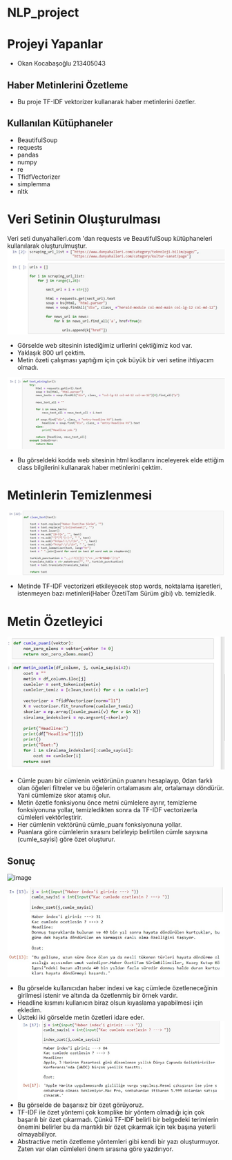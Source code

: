# NLP_project
# Projeyi Yapanlar
- Okan Kocabaşoğlu  213405043
## Haber Metinlerini Özetleme
- Bu proje TF-IDF vektorizer kullanarak haber metinlerini özetler.
## Kullanılan Kütüphaneler
- BeautifulSoup
- requests
- pandas
- numpy
- re
- TfidfVectorizer
- simplemma
- nltk
# Veri Setinin Oluşturulması
Veri seti dunyahalleri.com 'dan requests ve BeautifulSoup kütüphaneleri kullanılarak oluşturulmuştur.
![](https://github.com/Okan27k/NLP_project/blob/main/jpgs/jpg1.jpg?raw=true)
- Görselde web sitesinin istediğimiz urllerini çektiğimiz kod var.
- Yaklaşık 800 url çektim.
- Metin özeti çalışması yaptığım için çok büyük bir veri setine ihtiyacım olmadı.
 
![](https://github.com/Okan27k/NLP_project/blob/main/jpgs/jpg2.jpg?raw=true)
- Bu görseldeki kodda web sitesinin html kodlarını inceleyerek elde ettiğim class bilgilerini kullanarak haber metinlerini çektim.


# Metinlerin Temizlenmesi

![](https://github.com/Okan27k/NLP_project/blob/main/jpgs/jpg3.jpg?raw=true)
- Metinde TF-IDF vectorizeri etkileyecek stop words, noktalama işaretleri, istenmeyen bazı metinleri(Haber ÖzetiTam Sürüm gibi) vb. temizledik.
# Metin Özetleyici
![](https://github.com/Okan27k/NLP_project/blob/main/jpgs/jpg4.jpg?raw=true=)
- Cümle puanı bir cümlenin vektörünün puanını hesaplayıp, 0dan farklı olan öğeleri filtreler ve bu öğelerin ortalamasını alır, ortalamayı döndürür. Yani cümlemize skor atamış olur.
- Metin özetle fonksiyonu önce metni cümlelere ayırır, temizleme fonksiyonuna yollar, temizledikten sonra da TF-IDF vectorizerla cümleleri vektörleştirir.
- Her cümlenin vektörünü cümle_puanı fonksiyonuna yollar.
- Puanlara göre cümlelerin sırasını belirleyip belirtilen cümle sayısına (cumle_sayisi) göre özet oluşturur.

## Sonuç
![image](https://github.com/Okan27k/NLP_project/assets/116784940/f3e3968f-d285-4d19-bf11-08e084272a90)

![](https://github.com/Okan27k/NLP_project/blob/main/jpgs/jpg6.jpg?raw=true)
- Bu görselde kullanıcıdan haber indexi ve kaç cümlede özetleneceğinin girilmesi istenir ve altında da özetlenmiş bir örnek vardır.
- Headline kısmını kullanıcın biraz olsun kıyaslama yapabilmesi için ekledim.
- Üstteki iki görselde metin özetleri idare eder.
![](https://github.com/Okan27k/NLP_project/blob/main/jpgs/jpg7.jpg?raw=true)
- Bu görselde de başarısız bir özet görüyoruz.
- TF-IDF ile özet yöntemi çok komplike bir yöntem olmadığı için çok başarılı bir özet çıkarmadı. Çünkü TF-IDF belirli bir belgedeki terimlerin önemini belirler bu da mantıklı bir özet çıkarmak için tek başına yeterli olmayabiliyor.
- Abstractive metin özetleme yöntemleri gibi kendi bir yazı oluşturmuyor. Zaten var olan cümleleri önem sırasına göre yazdırıyor.

